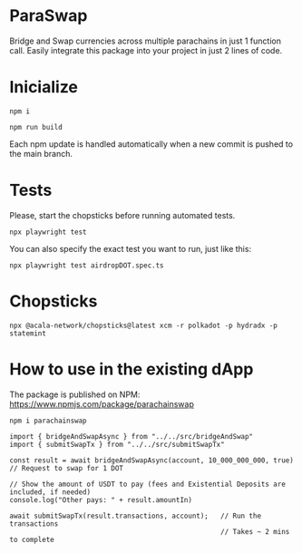 # ParaSwap

Bridge and Swap currencies across multiple parachains in just 1 function call.
Easily integrate this package into your project in just 2 lines of code.

# Inicialize

```
npm i

npm run build
```

Each npm update is handled automatically when a new commit is pushed to the main branch.

# Tests

Please, start the chopsticks before running automated tests.

```
npx playwright test
```

You can also specify the exact test you want to run, just like this:

```
npx playwright test airdropDOT.spec.ts
```

# Chopsticks

```
npx @acala-network/chopsticks@latest xcm -r polkadot -p hydradx -p statemint
```

# How to use in the existing dApp

The package is published on NPM: https://www.npmjs.com/package/parachainswap
```
npm i parachainswap
```

```
import { bridgeAndSwapAsync } from "../../src/bridgeAndSwap"
import { submitSwapTx } from "../../src/submitSwapTx"

const result = await bridgeAndSwapAsync(account, 10_000_000_000, true) // Request to swap for 1 DOT

// Show the amount of USDT to pay (fees and Existential Deposits are included, if needed)
console.log("Other pays: " + result.amountIn)

await submitSwapTx(result.transactions, account);   // Run the transactions
                                                    // Takes ~ 2 mins to complete
```